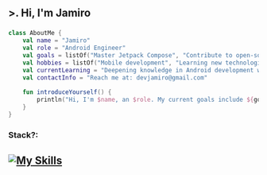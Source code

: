 ## <p align = "Left">>. Hi, I'm Jamiro </p> #

```kotlin
class AboutMe {
    val name = "Jamiro"
    val role = "Android Engineer"
    val goals = listOf("Master Jetpack Compose", "Contribute to open-source projects")
    val hobbies = listOf("Mobile development", "Learning new technologies", "Play Bass")
    val currentLearning = "Deepening knowledge in Android development with Jetpack Compose"
    val contactInfo = "Reach me at: devjamiro@gmail.com"
    
    fun introduceYourself() {
        println("Hi, I'm $name, an $role. My current goals include ${goals.joinToString()}")
    }
}

```

<h3>Stack?: </h3>

[![My Skills](https://skillicons.dev/icons?i=kotlin,java,flutter,dart,firebase,idea,androidstudio,bash,gradle,linux,mysql,postgres,,,arduino,py,react,sublime,postman,raspberrypi,git,docker,&perline=12)](https://skillicons.dev)
--------------------------------------------

